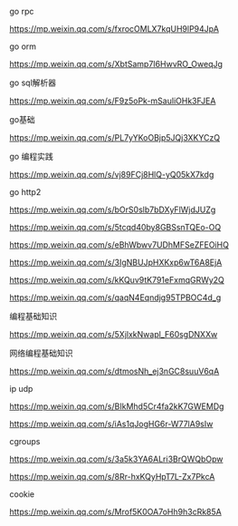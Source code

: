 go rpc

https://mp.weixin.qq.com/s/fxrocOMLX7kqUH9lP94JpA

go orm

https://mp.weixin.qq.com/s/XbtSamp7I6HwvRO_OweqJg

go sql解析器

https://mp.weixin.qq.com/s/F9z5oPk-mSauliOHk3FJEA

go基础

https://mp.weixin.qq.com/s/PL7yYKoOBjp5JQj3XKYCzQ

go 编程实践

https://mp.weixin.qq.com/s/vj89FCj8HlQ-yQ05kX7kdg

go http2

https://mp.weixin.qq.com/s/bOrS0slb7bDXyFlWjdJUZg

https://mp.weixin.qq.com/s/5tcqd40by8GBSsnTQEo-OQ

https://mp.weixin.qq.com/s/eBhWbwv7UDhMFSeZFEOiHQ

https://mp.weixin.qq.com/s/3IgNBUJpHXKxp6wT6A8EjA

https://mp.weixin.qq.com/s/kKQuv9tK791eFxmqGRWy2Q

https://mp.weixin.qq.com/s/qaqN4Eqndjg95TPBOC4d_g

编程基础知识

https://mp.weixin.qq.com/s/5XjlxkNwapl_F60sgDNXXw

网络编程基础知识

https://mp.weixin.qq.com/s/dtmosNh_ej3nGC8suuV6qA

ip udp

https://mp.weixin.qq.com/s/BIkMhd5Cr4fa2kK7GWEMDg

https://mp.weixin.qq.com/s/iAs1qJogHG6r-W77lA9sIw



cgroups

https://mp.weixin.qq.com/s/3a5k3YA6ALri3BrQWQbOpw

https://mp.weixin.qq.com/s/8Rr-hxKQyHpT7L-Zx7PkcA



cookie

https://mp.weixin.qq.com/s/Mrof5K0OA7oHh9h3cRk85A
